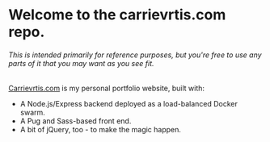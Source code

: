 # Welcome to the carrievrtis.com repo.

###### This is intended primarily for reference purposes, but you're free to use any parts of it that you may want as you see fit.

[Carrievrtis.com](https://www.carrievrtis.com) is my personal portfolio website, built with:

* A Node.js/Express backend deployed as a load-balanced Docker swarm.
* A Pug and Sass-based front end.
* A bit of jQuery, too - to make the magic happen.



